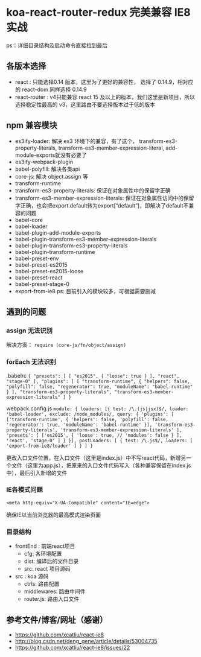 # koa-react-router-redux 完美兼容 IE8 实战

ps：详细目录结构及启动命令直接拉到最后

## 各版本选择
- react : 只能选择0.14 版本，这里为了更好的兼容性， 选择了 0.14.9，相对应的 react-dom 同样选择 0.14.9
- react-router : v4只能兼容 react 15 及以上的版本，我们这里是新项目，所以选择稳定性最高的 v3，这里路由不要选择版本过于低的版本

## npm 兼容模块
- es3ify-loader: 解决 es3 环境下的兼容，有了这个， transform-es3-property-literals, transform-es3-member-expression-literal, add-module-exports就没有必要了
- es3ify-webpack-plugin
- babel-polyfill: 解决各类api
- core-js: 解决 object.assign 等
- transform-runtime
- transform-es3-property-literals: 保证在对象属性中的保留字正确
- transform-es3-member-expression-literals: 保证在对象属性访问中的保留字正确，也会把export.default转为export[“default”]，即解决了default不兼容的问题
- babel-core
- babel-loader
- babel-plugin-add-module-exports
- babel-plugin-transform-es3-member-expression-literals
- babel-plugin-transform-es3-property-literals
- babel-plugin-transform-runtime
- babel-preset-env
- babel-preset-es2015
- babel-preset-es2015-loose
- babel-preset-react
- babel-preset-stage-0
- export-from-ie8
ps: 目前引入的模块较多，可根据需要删减

## 遇到的问题

### assign 无法识别
解决方案： `require (core-js/fn/object/assign)`

### forEach 无法识别
.babelrc
`{
  "presets": [
    [
      "es2015",
      {
        "loose": true
      }
    ],
    "react",
    "stage-0"
  ],
  "plugins": [
    [
      "transform-runtime",
      {
        "helpers": false,
        "polyfill": false,
        "regenerator": true,
        "moduleName": "babel-runtime"
      }
    ],
    "transform-es3-property-literals",
    "transform-es3-member-expression-literals"
  ]
}`

webpack.config.js
`module: {
    loaders: [{
      test: /\.(js|jsx)$/,
      loader: 'babel-loader',
      exclude: /node_modules/,
      query: {
        'plugins': [
          ['transform-runtime', {
            'helpers': false,
            'polyfill': false,
            'regenerator': true,
            'moduleName': 'babel-runtime'
          }],
          'transform-es3-property-literals',
          'transform-es3-member-expression-literals'
        ],
        'presets': [
          ['es2015',
            {
              'loose': true,
              // 'modules': false
            }
          ],
          'react',
          'stage-0'
        ]
      }
    }],
    postLoaders: [
      {
        test: /\.js$/,
        loaders: [
          'export-from-ie8/loader'
        ]
      }
    ]
  }`

更改入口文件位置，在入口文件（这里是index.js）中不写react代码，新增另一个文件（这里为app.js），把原来的入口文件代码写入（各种兼容保留在index.js中），最后引入新增的文件

### IE各模式问题
`<meta http-equiv="X-UA-Compatible" content="IE=edge">`

确保IE以当前浏览器的最高模式渲染页面

### 目录结构
- frontEnd : 前端react项目
  - cfg: 各环境配置
  - dist: 编译后的文件目录
  - src: react 项目源码
- src : koa 源码
  - ctrls: 路由配置
  - middlewares: 路由中间件
  - router.js: 路由入口文件

## 参考文件/博客/网址（感谢）
- https://github.com/xcatliu/react-ie8
- http://blog.csdn.net/deng_gene/article/details/53004735
- https://github.com/xcatliu/react-ie8/issues/22